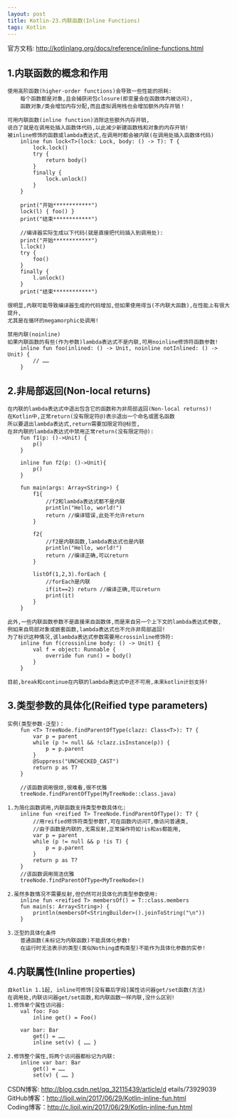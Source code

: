 ```yaml
---
layout: post
title: Kotlin-23.内联函数(Inline Functions)
tags: Kotlin
---
```

官方文档: http://kotlinlang.org/docs/reference/inline-functions.html
    
## 1.内联函数的概念和作用
    使用高阶函数(higher-order functions)会导致一些性能的损耗:
        每个函数都是对象,且会捕获闭包closure(即变量会在函数体内被访问),
        函数对象/类会增加内存分配,而且虚拟调用栈也会增加额外内存开销！

    可用内联函数(inline function)消除这些额外内存开销,
    说白了就是在调用处插入函数体代码,以此减少新建函数栈和对象的内存开销!   
    被inline修饰的函数或lambda表达式,在调用时都会被内联(在调用处插入函数体代码)
        inline fun lock<T>(lock: Lock, body: () -> T): T {
            lock.lock()
            try {
                return body()
            }
            finally {
                lock.unlock()
            }        
        }

        print("开始************")
        lock(l) { foo() }
        print("结束************")

        //编译器实际生成以下代码(就是直接把代码插入到调用处):     
        print("开始************")
        l.lock()
        try {
            foo()
        }
        finally {
            l.unlock()
        }
        print("结束************")

    很明显,内联可能导致编译器生成的代码增加,但如果使用得当(不内联大函数),在性能上有很大提升,
    尤其是在循环的megamorphic处调用!
    
    禁用内联(noinline)
    如果内联函数的有些(作为参数)lambda表达式不是内联,可用noinline修饰符函数参数!
        inline fun foo(inlined: () -> Unit, noinline notInlined: () -> Unit) {
            // ……
        }

## 2.非局部返回(Non-local returns)
    在内联的lambda表达式中退出包含它的函数称为非局部返回(Non-local returns)!
    在Kotlin中,正常return(没有限定符@)表示退出一个命名或匿名函数
    所以要退出lambda表达式,return需要加限定符@标签,
    在非内联的lambda表达式中禁用正常return(没有限定符@):
        fun f1(p: ()->Unit) {
            p()
        }

        inline fun f2(p: ()->Unit){
            p()
        }

        fun main(args: Array<String>) {
            f1{
                //f2和lambda表达式都不是内联
                println("Hello, world!")
                return //编译错误,此处不允许return
            }
            
            f2{
                //f2是内联函数,lambda表达式也是内联
                println("Hello, world!")
                return //编译正确,可以return
            }
            
            listOf(1,2,3).forEach {
                //forEach是内联
                if(it==2) return //编译正确,可以return
                print(it)     
            }
        }

    此外,一些内联函数参数不是直接来自函数体,而是来自另一个上下文的lambda表达式参数,
    例如来自局部对象或嵌套函数,lambda表达式也不允许非局部返回!
    为了标识这种情况,该lambda表达式参数需要用crossinline修饰符:
        inline fun f(crossinline body: () -> Unit) {
            val f = object: Runnable {
                override fun run() = body()
            }           
        }

    目前,break和continue在内联的lambda表达式中还不可用,未来kotlin计划支持!

## 3.类型参数的具体化(Reified type parameters)
    实例(类型参数-泛型)：
        fun <T> TreeNode.findParentOfType(clazz: Class<T>): T? {
            var p = parent
            while (p != null && !clazz.isInstance(p)) {
                p = p.parent
            }
            @Suppress("UNCHECKED_CAST")
            return p as T?
        }

        //该函数调用很烦,很难看,很不优雅
        treeNode.findParentOfType(MyTreeNode::class.java)

    1.为简化函数调用,内联函数支持类型参数具体化:
        inline fun <reified T> TreeNode.findParentOfType(): T? {
            //用reified修饰符类型参数T,可在函数内访问T,像访问普通类,
            //由于函数是内联的,无需反射,正常操作符如!is和as都能用,
            var p = parent
            while (p != null && p !is T) {
                p = p.parent
            }
            return p as T?
        }
        //该函数调用简洁优雅
        treeNode.findParentOfType<MyTreeNode>()

    2.虽然多数情况不需要反射,但仍然可对具体化的类型参数使用:
        inline fun <reified T> membersOf() = T::class.members
        fun main(s: Array<String>) {
            println(membersOf<StringBuilder>().joinToString("\n"))
        }

    3.泛型的具体化条件
        普通函数(未标记为内联函数)不能具体化参数!
        在运行时无法表示的类型(类似Nothing虚构类型)不能作为具体化参数的实参!

## 4.内联属性(Inline properties)
    自kotlin 1.1起, inline可修饰[没有幕后字段]属性访问器get/set函数(方法)
    在调用处,内联访问器get/set函数,和内联函数一样内联,没什么区别!
    1.修饰单个属性访问器:
        val foo: Foo
            inline get() = Foo()

        var bar: Bar
            get() = ……
            inline set(v) { …… }

    2.修饰整个属性,将两个访问器都标记为内联:
        inline var bar: Bar
            get() = ……
            set(v) { …… }

CSDN博客: http://blog.csdn.net/qq_32115439/article/d  etails/73929039   
GitHub博客：http://lioil.win/2017/06/29/Kotlin-inline-fun.html   
Coding博客：http://c.lioil.win/2017/06/29/Kotlin-inline-fun.html